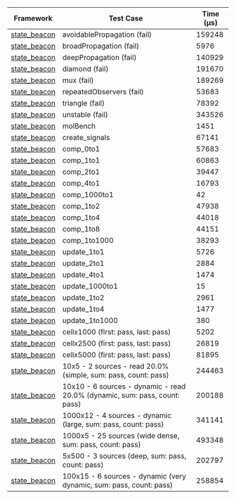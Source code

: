 | Framework | Test Case | Time (μs) |
| --- | --- | --- |
| [state_beacon](https://github.com/jinyus/dart_beacon) | avoidablePropagation (fail) | 159248 |
| [state_beacon](https://github.com/jinyus/dart_beacon) | broadPropagation (fail) | 5976 |
| [state_beacon](https://github.com/jinyus/dart_beacon) | deepPropagation (fail) | 140929 |
| [state_beacon](https://github.com/jinyus/dart_beacon) | diamond (fail) | 191670 |
| [state_beacon](https://github.com/jinyus/dart_beacon) | mux (fail) | 189269 |
| [state_beacon](https://github.com/jinyus/dart_beacon) | repeatedObservers (fail) | 53683 |
| [state_beacon](https://github.com/jinyus/dart_beacon) | triangle (fail) | 78392 |
| [state_beacon](https://github.com/jinyus/dart_beacon) | unstable (fail) | 343526 |
| [state_beacon](https://github.com/jinyus/dart_beacon) | molBench | 1451 |
| [state_beacon](https://github.com/jinyus/dart_beacon) | create_signals | 67141 |
| [state_beacon](https://github.com/jinyus/dart_beacon) | comp_0to1 | 57683 |
| [state_beacon](https://github.com/jinyus/dart_beacon) | comp_1to1 | 60863 |
| [state_beacon](https://github.com/jinyus/dart_beacon) | comp_2to1 | 39447 |
| [state_beacon](https://github.com/jinyus/dart_beacon) | comp_4to1 | 16793 |
| [state_beacon](https://github.com/jinyus/dart_beacon) | comp_1000to1 | 42 |
| [state_beacon](https://github.com/jinyus/dart_beacon) | comp_1to2 | 47938 |
| [state_beacon](https://github.com/jinyus/dart_beacon) | comp_1to4 | 44018 |
| [state_beacon](https://github.com/jinyus/dart_beacon) | comp_1to8 | 44151 |
| [state_beacon](https://github.com/jinyus/dart_beacon) | comp_1to1000 | 38293 |
| [state_beacon](https://github.com/jinyus/dart_beacon) | update_1to1 | 5726 |
| [state_beacon](https://github.com/jinyus/dart_beacon) | update_2to1 | 2884 |
| [state_beacon](https://github.com/jinyus/dart_beacon) | update_4to1 | 1474 |
| [state_beacon](https://github.com/jinyus/dart_beacon) | update_1000to1 | 15 |
| [state_beacon](https://github.com/jinyus/dart_beacon) | update_1to2 | 2961 |
| [state_beacon](https://github.com/jinyus/dart_beacon) | update_1to4 | 1477 |
| [state_beacon](https://github.com/jinyus/dart_beacon) | update_1to1000 | 380 |
| [state_beacon](https://github.com/jinyus/dart_beacon) | cellx1000 (first: pass, last: pass) | 5202 |
| [state_beacon](https://github.com/jinyus/dart_beacon) | cellx2500 (first: pass, last: pass) | 26819 |
| [state_beacon](https://github.com/jinyus/dart_beacon) | cellx5000 (first: pass, last: pass) | 81895 |
| [state_beacon](https://github.com/jinyus/dart_beacon) | 10x5 - 2 sources - read 20.0% (simple, sum: pass, count: pass) | 244463 |
| [state_beacon](https://github.com/jinyus/dart_beacon) | 10x10 - 6 sources - dynamic - read 20.0% (dynamic, sum: pass, count: pass) | 200188 |
| [state_beacon](https://github.com/jinyus/dart_beacon) | 1000x12 - 4 sources - dynamic (large, sum: pass, count: pass) | 341141 |
| [state_beacon](https://github.com/jinyus/dart_beacon) | 1000x5 - 25 sources (wide dense, sum: pass, count: pass) | 493348 |
| [state_beacon](https://github.com/jinyus/dart_beacon) | 5x500 - 3 sources (deep, sum: pass, count: pass) | 202797 |
| [state_beacon](https://github.com/jinyus/dart_beacon) | 100x15 - 6 sources - dynamic (very dynamic, sum: pass, count: pass) | 258854 |
